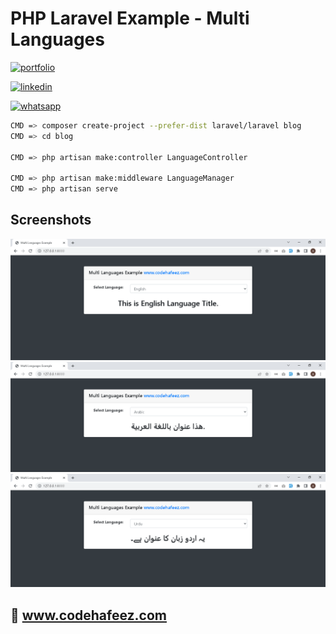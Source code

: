 # PHP Laravel Example - Multi Languages

[![portfolio](https://img.shields.io/badge/my_portfolio-000?style=for-the-badge&logo=ko-fi&logoColor=white)](https://www.codehafeez.com/)

[![linkedin](https://img.shields.io/badge/linkedin-0A66C2?style=for-the-badge&logo=linkedin&logoColor=white)](https://www.linkedin.com/in/codehafeez/)

[![whatsapp](https://img.shields.io/badge/whatsapp-GREEN?style=for-the-badge&logo=whatsapp&logoColor=white)](https://api.whatsapp.com/send?phone=923123349398)



```bash
CMD => composer create-project --prefer-dist laravel/laravel blog
CMD => cd blog

CMD => php artisan make:controller LanguageController

CMD => php artisan make:middleware LanguageManager
CMD => php artisan serve
```    


## Screenshots
![](https://raw.githubusercontent.com/codehafeez/Laravel-MultiLanguages/main/Screenshots/Output-01.png)
![](https://raw.githubusercontent.com/codehafeez/Laravel-MultiLanguages/main/Screenshots/Output-02.png)
![](https://raw.githubusercontent.com/codehafeez/Laravel-MultiLanguages/main/Screenshots/Output-03.png)


## 🔗 www.codehafeez.com
